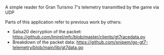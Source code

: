 A simple reader for Gran Turismo 7's telemetry transmitted by the game via UDP

Parts of this application refer to previous work by others:
-   Salsa20 decryption of the packet: https://github.com/lmirel/mfc/blob/master/clients/gt7racedata.py
-   Breakdown of the packet data: https://github.com/snipem/go-gt7-telemetry/blob/main/lib/gt7data.go

